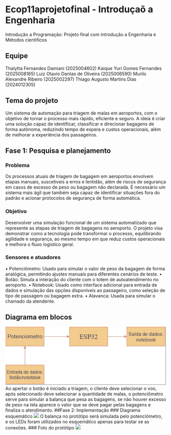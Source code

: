 # Ecop11aprojetofinal - Introduçaõ a Engenharia 
Introdução a Programação: Projeto final com introdução a Engenharia e Métodos cientificos 
## Equipe 
Thalytta Fernandes Damiani (2025004602)
Kaique Yuri Gomes Fernandes (2025008165)
Luiz Otavio Dantas de Oliveira (2025006590)
Murilo Alexandre Ribeiro (2025002297)
Thiago Augusto Martins Dias (2024012305)

## Tema do projeto
Um sistema de automação para triagem de malas em aeroportos, com o objetivo de tornar o processo mais rápido, eficiente e seguro. A ideia é criar uma solução capaz de identificar, classificar e direcionar bagagens de forma autônoma, reduzindo tempo de espera e custos operacionais, além de melhorar a experiência dos passageiros.
## Fase 1: Pesquisa e planejamento 
### Problema 
Os processos atuais de triagem de bagagem em aeroportos envolvem etapas manuais, suscetíveis a erros e lentidão, além de riscos de segurança em casos de excesso de peso ou bagagem não declarada. É necessário um sistema mais ágil que também seja capaz de identificar situações fora do padrão e acionar protocolos de segurança de forma automática.
### Objetivo
Desenvolver uma simulação funcional de um sistema automatizado que represente as etapas de triagem de bagagens no aeroporto. O projeto visa demonstrar como a tecnologia pode transformar o processo, equilibrando agilidade e segurança, ao mesmo tempo em que reduz custos operacionais e melhora o fluxo logístico geral.
### Sensores e atuadores
•	Potenciômetro: Usado para simular o valor de peso da bagagem de forma analógica, permitindo ajustes manuais para diferentes cenários de teste.
•	Botão: Simula a interação do cliente com o totem de autoatendimento no aeroporto.
•	Notebook: Usado como interface adicional para entrada de dados e simulação das opções disponíveis ao passageiro, como seleção de tipo de passagem ou bagagem extra.
•	Alavanca: Usada para simular o chamado da atendente.
## Diagrama em blocos 
<img src = "https://github.com/muriloalexandreribeiro/Ecop11aprojetofinal/blob/main/igm/foto.PNG" />
 Ao apertar o botão é iniciado a triagem, o cliente deve selecionar o voo, após selecionado deve selecionar a quantidade de malas, o potenciômetro serve para simular a balança que pesa as bagagens, se não houver excesso de peso na tela aparece o valor que se deve pagar pelas bagagens e finaliza o atendimento.
##Fase 2: Implementação
### Diagrama esquemático 
<img src = "exemplodelink" />
O balança no protótipo será simulada pelo potenciômetro, e os LEDs foram utilizados no esquemático apenas para testar se as conexões.
### Foto do protótipo 
<img src = "exemplodelink" />


